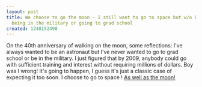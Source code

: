 ```yaml
---
layout: post
title: We choose to go the moon - I still want to go to space but w/o being rich,
  being in the military or going to grad school
created: 1248152498
---
```

<p>On the 40th anniversary of walking on the moon, some reflections: I've always wanted to be an astronaut but I've never wanted to go to grad school or be in the military. I just figured that by 2009, anybody could go with sufficient training and interest without requiring millions of dollars. Boy was I wrong! It's going to happen, I guess it's just a classic case of expecting it too soon. I choose to go to space ! <a href="http://en.wikisource.org/wiki/We_choose_to_go_to_the_moon">As well as the moon!</a></p>
